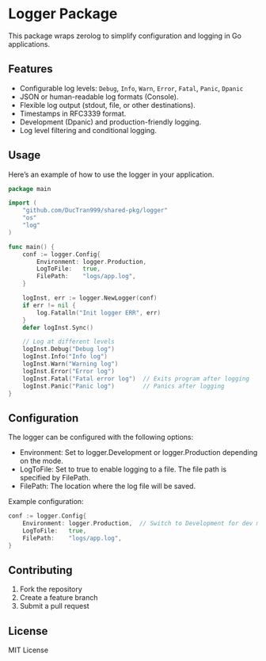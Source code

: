 # Logger Package
This package wraps zerolog to simplify configuration and logging in Go applications.

## Features
- Configurable log levels: `Debug`, `Info`, `Warn`, `Error`, `Fatal`, `Panic`, `Dpanic`
- JSON or human-readable log formats (Console).
- Flexible log output (stdout, file, or other destinations).
- Timestamps in RFC3339 format.
- Development (Dpanic) and production-friendly logging.
- Log level filtering and conditional logging.

## Usage
Here’s an example of how to use the logger in your application.
```go
package main

import (
    "github.com/DucTran999/shared-pkg/logger"
    "os"
    "log"
)

func main() {
	conf := logger.Config{
		Environment: logger.Production,
		LogToFile:   true,
		FilePath:    "logs/app.log",
	}

	logInst, err := logger.NewLogger(conf)
	if err != nil {
		log.Fatalln("Init logger ERR", err)
	}
	defer logInst.Sync()

    // Log at different levels
    logInst.Debug("Debug log")
    logInst.Info("Info log")
    logInst.Warn("Warning log")
    logInst.Error("Error log")
    logInst.Fatal("Fatal error log")  // Exits program after logging
    logInst.Panic("Panic log")        // Panics after logging
}
```

## Configuration
The logger can be configured with the following options:

- Environment: Set to logger.Development or logger.Production depending on the mode.
- LogToFile: Set to true to enable logging to a file. The file path is specified by FilePath.
- FilePath: The location where the log file will be saved.

Example configuration:
```go
conf := logger.Config{
    Environment: logger.Production,  // Switch to Development for dev mode
    LogToFile:   true,
    FilePath:    "logs/app.log",
}
```

## Contributing
1. Fork the repository
2. Create a feature branch
3. Submit a pull request

## License
MIT License
